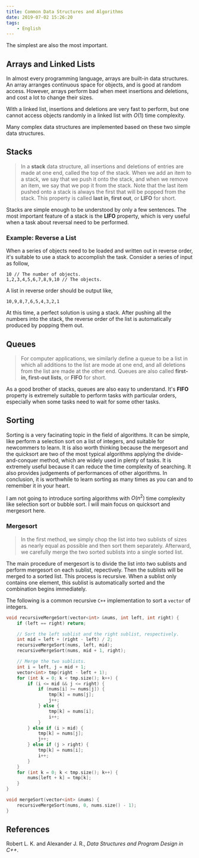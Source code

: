 ```yaml
---
title: Common Data Structures and Algorithms
date: 2019-07-02 15:26:20
tags:
    - English
---
```


The simplest are also the most important.

## Arrays and Linked Lists

In almost every programming language, arrays are built-in data structures. An array arranges continuous space for objects, and is good at random access. However, arrays perform bad when meet insertions and deletions, and cost a lot to change their sizes.

With a linked list, insertions and deletions are very fast to perform, but one cannot access objects randomly in a linked list with $O(1)$ time complexity.

Many complex data structures are implemented based on these two simple data structures.

## Stacks

> In a **stack** data structure, all insertions and deletions of entries are made at one end, called the top of the stack. When we add an item to a stack, we say that we push it onto the stack, and when we remove an item, we say that we pop it from the stack. Note that the last item pushed onto a stack is always the first that will be popped from the stack. This property is called **last in, first out**, or **LIFO** for short.

Stacks are simple enough to be understood by only a few sentences. The most important feature of a stack is the **LIFO** property, which is very useful when a task about reversal need to be performed.

### Example: Reverse a List

When a series of objects need to be loaded and written out in reverse order, it\'s suitable to use a stack to accomplish the task. Consider a series of input as follow,

```
10 // The number of objects.
1,2,3,4,5,6,7,8,9,10 // The objects.
```

A list in reverse order should be output like,

```
10,9,8,7,6,5,4,3,2,1
```

At this time, a perfect solution is using a stack. After pushing all the numbers into the stack, the reverse order of the list is automatically produced by popping them out.

## Queues

> For computer applications, we similarly define a queue to be a list in which all additions to the list are mode at one end, and all deletions from the list are made at the other end. Queues are also called **first-in, first-out lists**, or **FIFO** for short.

As a good brother of stacks, queues are also easy to understand. It\'s **FIFO** property is extremely suitable to perform tasks with particular orders, especially when some tasks need to wait for some other tasks.

## Sorting

Sorting is a very facinating topic in the field of algorithms. It can be simple, like perform a selection sort on a list of integers, and suitable for newcommers to learn. It is also worth thinking because the mergesort and the quicksort are two of the most typical algorithms applying the divide-and-conquer method, which are widely used in plenty of tasks. It is extremely useful because it can reduce the time complexity of searching. It also provides judgements of performances of other algorithms. In conclusion, it is worthwhile to learn sorting as many times as you can and to remember it in your heart.

I am not going to introduce sorting algorithms with $O(n^2)$ time complexity like selection sort or bubble sort. I will main focus on quicksort and mergesort here.

### Mergesort

> In the first method, we simply chop the list into two sublists of sizes as nearly equal as possible and then sort them separately. Afterward, we carefully merge the two sorted sublists into a single sorted list.

The main procedure of mergesort is to divide the list into two sublists and perform mergesort on each sublist, repectively. Then the sublists will be merged to a sorted list. This process is recursive. When a sublist only contains one element, this sublist is automatically sorted and the combination begins immediately.

The following is a common recursive `C++` implementation to sort a `vector` of integers.

```c++
void recursiveMergeSort(vector<int> &nums, int left, int right) {
    if (left == right) return;

    // Sort the left sublist and the right sublist, respectively.
    int mid = left + (right - left) / 2;
    recursiveMergeSort(nums, left, mid);
    recursiveMergeSort(nums, mid + 1, right);

    // Merge the two sublists.
    int i = left, j = mid + 1;
    vector<int> tmp(right - left + 1);
    for (int k = 0; k < tmp.size(); k++) {
        if (i <= mid && j <= right) {
            if (nums[i] >= nums[j]) {
                tmp[k] = nums[j];
                j++;
            } else {
                tmp[k] = nums[i];
                i++;
            }
        } else if (i > mid) {
            tmp[k] = nums[j];
            j++;
        } else if (j > right) {
            tmp[k] = nums[i];
            i++;
        }
    }
    for (int k = 0; k < tmp.size(); k++) {
        nums[left + k] = tmp[k];
    }
}

void mergeSort(vector<int> &nums) {
    recursiveMergeSort(nums, 0, nums.size() - 1);
}
```

## References

Robert L. K. and Alexander J. R., _Data Structures and Program Design in C++_.
